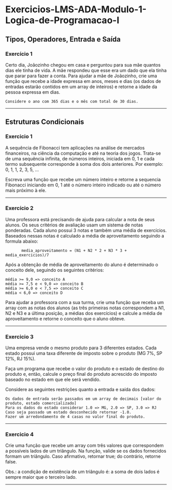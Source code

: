 # Exercicios-LMS-ADA-Modulo-1-Logica-de-Programacao-I

## Tipos, Operadores, Entrada e Saída

### Exercício 1

Certo dia, Joãozinho chegou em casa e perguntou para sua mãe quantos dias ele tinha de vida. A mãe respondeu que esse era um dado que ela tinha que parar para fazer a conta. Para ajudar a mãe de Joãozinho, crie uma função que recebe a idade expressa em anos, meses e dias (os dados de entradas estarão contidos em um array de inteiros) e retorne a idade da pessoa expressa em dias.

    Considere o ano com 365 dias e o mês com total de 30 dias.

__________________________________________________________________________________________________________________________________________________________________

## Estruturas Condicionais

### Exercicio 1

A sequência de Fibonacci tem aplicações na análise de mercados financeiros, na ciência da computação e até na teoria dos jogos. Trata-se de uma sequência infinita, de números inteiros, iniciada em 0, 1 e cada termo subsequente corresponde à soma dos dois anteriores. Por exemplo: 0, 1, 1, 2, 3, 5, ...

Escreva uma função que recebe um número inteiro e retorne a sequencia Fibonacci iniciando em 0, 1 até o número inteiro indicado ou até o número mais próximo à ele.


_________________________________________________________________________________________________________________________________________________________________

### Exercício 2

Uma professora está precisando de ajuda para calcular a nota de seus alunos. Os seus critérios de avaliação usam um sistema de notas ponderadas. Cada aluno possui 3 notas e também uma média de exercícios. Baseados nessas notas é calculado a média de aproveitamento seguindo a formula abaixo:

           media_aproveitamento = (N1 + N2 * 2 + N3 * 3 + media_exercicios)/7 

Após a obtenção de média de aproveitamento do aluno é determinado o conceito dele, seguindo os seguintes critérios:

    média >= 9,0 => conceito A
    média >= 7,5 e < 9,0 => conceito B
    média >= 6,0 e < 7,5 => conceito C
    média < 6,0 => conceito D

Para ajudar a professora com a sua turma, crie uma função que receba um array com as notas dos alunos (as três primeiras notas correspondem a N1, N2 e N3 e a última posição, a médias dos exercícios) e calcule a média de aproveitamento e retorne o conceito que o aluno obteve.


____________________________________________________________________________________________________________________________________________________________________

### Exercicio 3

Uma empresa vende o mesmo produto para 3 diferentes estados. Cada estado possui uma taxa diferente de imposto sobre o produto (MG 7%, SP 12%, RJ 15%).

Faça um programa que recebe o valor do produto e o estado de destino do produto e, então, calcule o preço final do produto acrescido do imposto baseado no estado em que ele será vendido.

Considere as seguintes restrições quanto a entrada e saída dos dados:

    Os dados de entrada serão passados em um array de decimais [valor do produto, estado comercializado]
    Para os dados do estado considerar 1.0 => MG, 2.0 => SP, 3.0 => RJ
    Caso seja passado um estado desconhecido retornar -1.0.
    Fazer um arredondamento de 4 casas no valor final do produto.

_____________________________________________________________________________________________________________________________________________________________________

### Exercicio 4

Crie uma função que recebe um array com três valores que correspondem a possíveis lados de um triângulo. Na função, valide se os dados fornecidos formam um triângulo. Caso afirmativo, retornar true; do contrário, retorne false.

Obs.: a condição de existência de um triângulo é: a soma de dois lados é sempre maior que o terceiro lado.

_____________________________________________________________________________________________________________________________________________________________________
